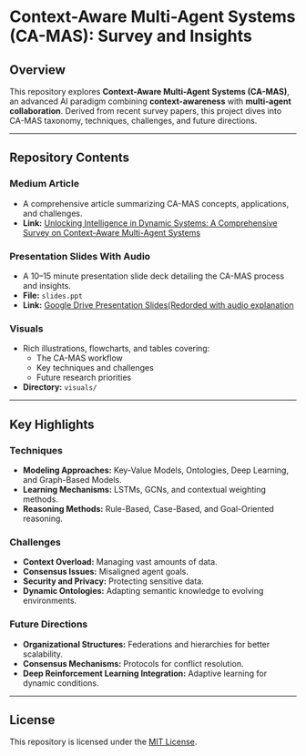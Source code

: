# Context-Aware Multi-Agent Systems (CA-MAS): Survey and Insights

## Overview
This repository explores **Context-Aware Multi-Agent Systems (CA-MAS)**, an advanced AI paradigm combining **context-awareness** with **multi-agent collaboration**. Derived from recent survey papers, this project dives into CA-MAS taxonomy, techniques, challenges, and future directions.

---

## Repository Contents

### Medium Article
- A comprehensive article summarizing CA-MAS concepts, applications, and challenges.
- **Link:** [Unlocking Intelligence in Dynamic Systems: A Comprehensive Survey on Context-Aware Multi-Agent Systems](https://medium.com/@joash.muganda/unlocking-intelligence-in-dynamic-systems-a-comprehensive-survey-on-context-aware-multi-agent-a93ed4e4f2c9)

### Presentation Slides With Audio
- A 10–15 minute presentation slide deck detailing the CA-MAS process and insights.
- **File:** `slides.ppt`  
- **Link:** [Google Drive Presentation Slides(Redorded with audio explanation](https://drive.google.com/file/d/13pw9bgyBiGHmVlJPyvVikAnUk09I4ixw/view?usp=sharing)

### Visuals
- Rich illustrations, flowcharts, and tables covering:
  - The CA-MAS workflow
  - Key techniques and challenges
  - Future research priorities
- **Directory:** `visuals/`

---

## Key Highlights

### Techniques
- **Modeling Approaches:** Key-Value Models, Ontologies, Deep Learning, and Graph-Based Models.
- **Learning Mechanisms:** LSTMs, GCNs, and contextual weighting methods.
- **Reasoning Methods:** Rule-Based, Case-Based, and Goal-Oriented reasoning.

### Challenges
- **Context Overload:** Managing vast amounts of data.
- **Consensus Issues:** Misaligned agent goals.
- **Security and Privacy:** Protecting sensitive data.
- **Dynamic Ontologies:** Adapting semantic knowledge to evolving environments.

### Future Directions
- **Organizational Structures:** Federations and hierarchies for better scalability.
- **Consensus Mechanisms:** Protocols for conflict resolution.
- **Deep Reinforcement Learning Integration:** Adaptive learning for dynamic conditions.

---

## License
This repository is licensed under the [MIT License](LICENSE).
